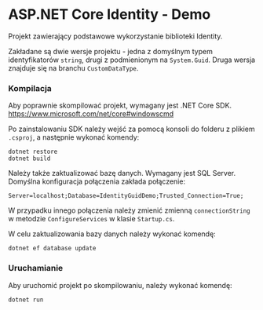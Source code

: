 # ASP.NET Core Identity - Demo
Projekt zawierający podstawowe wykorzystanie biblioteki Identity.

Zakładane są dwie wersje projektu - jedna z domyślnym typem identyfikatorów `string`, drugi z podmienionym na `System.Guid`. Druga wersja znajduje się na branchu `CustomDataType`.

### Kompilacja
Aby poprawnie skompilować projekt, wymagany jest .NET Core SDK.
https://www.microsoft.com/net/core#windowscmd

Po zainstalowaniu SDK należy wejść za pomocą konsoli do folderu z plikiem `.csproj`, a następnie wykonać komendy:
```
dotnet restore
dotnet build
```

Należy także zaktualizować bazę danych. Wymagany jest SQL Server. Domyślna konfiguracja połączenia zakłada połączenie:
```
Server=localhost;Database=IdentityGuidDemo;Trusted_Connection=True;
```
W przypadku innego połączenia należy zmienić zmienną `connectionString` w metodzie `ConfigureServices` w klasie `Startup.cs`.

W celu zaktualizowania bazy danych należy wykonać komendę:
```
dotnet ef database update
```

### Uruchamianie
Aby uruchomić projekt po skompilowaniu, należy wykonać komendę:
```
dotnet run
```